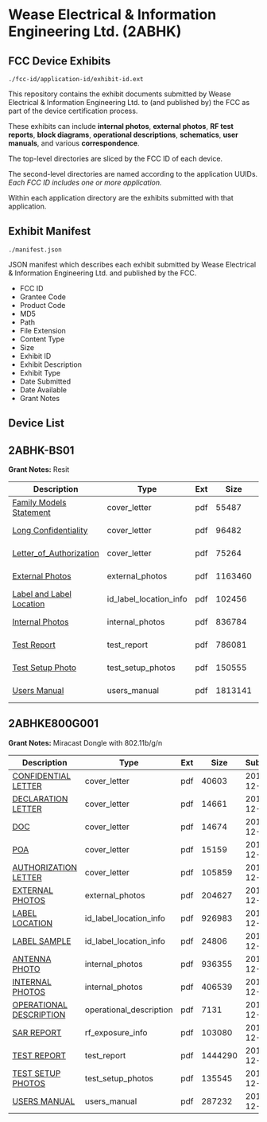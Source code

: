 # Wease Electrical & Information Engineering Ltd. (2ABHK)
## FCC Device Exhibits

```
./fcc-id/application-id/exhibit-id.ext
```

This repository contains the exhibit documents submitted by Wease Electrical & Information Engineering Ltd. to (and published by) the FCC as part of the device certification process.

These exhibits can include **internal photos**, **external photos**, **RF test reports**, **block diagrams**, **operational descriptions**, **schematics**, **user manuals**, and various **correspondence**.

The top-level directories are sliced by the FCC ID of each device.

The second-level directories are named according to the application UUIDs. *Each FCC ID includes one or more application.*

Within each application directory are the exhibits submitted with that application. 

## Exhibit Manifest

```
./manifest.json
```

JSON manifest which describes each exhibit submitted by Wease Electrical & Information Engineering Ltd. and published by the FCC.

- FCC ID
- Grantee Code
- Product Code
- MD5
- Path
- File Extension
- Content Type
- Size
- Exhibit ID
- Exhibit Description
- Exhibit Type
- Date Submitted
- Date Available
- Grant Notes

## Device List
## 2ABHK-BS01
**Grant Notes:** Resit

| Description | Type | Ext | Size | Submitted | Available |
| ----------- | ---- | --- | ---- | --------- | --------- |
| [Family Models Statement](2ABHK-BS01/5bd162c1ba5ca56dd18be54608ecfd99/3575010.pdf) | cover_letter | pdf | 55487 | 2017-09-22 | 2017-09-22 |
| [Long Confidentiality](2ABHK-BS01/5bd162c1ba5ca56dd18be54608ecfd99/3575011.pdf) | cover_letter | pdf | 96482 | 2017-09-22 | 2017-09-22 |
| [Letter_of_Authorization](2ABHK-BS01/5bd162c1ba5ca56dd18be54608ecfd99/3575012.pdf) | cover_letter | pdf | 75264 | 2017-09-22 | 2017-09-22 |
| [External Photos](2ABHK-BS01/5bd162c1ba5ca56dd18be54608ecfd99/3575005.pdf) | external_photos | pdf | 1163460 | 2017-09-22 | 2017-09-22 |
| [Label and Label Location](2ABHK-BS01/5bd162c1ba5ca56dd18be54608ecfd99/3575007.pdf) | id_label_location_info | pdf | 102456 | 2017-09-22 | 2017-09-22 |
| [Internal Photos](2ABHK-BS01/5bd162c1ba5ca56dd18be54608ecfd99/3575006.pdf) | internal_photos | pdf | 836784 | 2017-09-22 | 2017-09-22 |
| [Test Report](2ABHK-BS01/5bd162c1ba5ca56dd18be54608ecfd99/3575013.pdf) | test_report | pdf | 786081 | 2017-09-22 | 2017-09-22 |
| [Test Setup Photo](2ABHK-BS01/5bd162c1ba5ca56dd18be54608ecfd99/3575008.pdf) | test_setup_photos | pdf | 150555 | 2017-09-22 | 2017-09-22 |
| [Users Manual](2ABHK-BS01/5bd162c1ba5ca56dd18be54608ecfd99/3575009.pdf) | users_manual | pdf | 1813141 | 2017-09-22 | 2017-09-22 |
## 2ABHKE800G001
**Grant Notes:** Miracast Dongle with 802.11b/g/n

| Description | Type | Ext | Size | Submitted | Available |
| ----------- | ---- | --- | ---- | --------- | --------- |
| [CONFIDENTIAL LETTER](2ABHKE800G001/8dd31ba53c2fa4661a1db680c873d3a7/2151601.pdf) | cover_letter | pdf | 40603 | 2013-12-26 | 2013-12-26 |
| [DECLARATION LETTER](2ABHKE800G001/8dd31ba53c2fa4661a1db680c873d3a7/2151602.pdf) | cover_letter | pdf | 14661 | 2013-12-26 | 2013-12-26 |
| [DOC](2ABHKE800G001/8dd31ba53c2fa4661a1db680c873d3a7/2151605.pdf) | cover_letter | pdf | 14674 | 2013-12-26 | 2013-12-26 |
| [POA](2ABHKE800G001/8dd31ba53c2fa4661a1db680c873d3a7/2151611.pdf) | cover_letter | pdf | 15159 | 2013-12-26 | 2013-12-26 |
| [AUTHORIZATION LETTER](2ABHKE800G001/8dd31ba53c2fa4661a1db680c873d3a7/2151614.pdf) | cover_letter | pdf | 105859 | 2013-12-26 | 2013-12-26 |
| [EXTERNAL PHOTOS](2ABHKE800G001/8dd31ba53c2fa4661a1db680c873d3a7/2151603.pdf) | external_photos | pdf | 204627 | 2013-12-26 | 2013-12-26 |
| [LABEL LOCATION](2ABHKE800G001/8dd31ba53c2fa4661a1db680c873d3a7/2151606.pdf) | id_label_location_info | pdf | 926983 | 2013-12-26 | 2013-12-26 |
| [LABEL SAMPLE](2ABHKE800G001/8dd31ba53c2fa4661a1db680c873d3a7/2151607.pdf) | id_label_location_info | pdf | 24806 | 2013-12-26 | 2013-12-26 |
| [ANTENNA PHOTO](2ABHKE800G001/8dd31ba53c2fa4661a1db680c873d3a7/2151600.pdf) | internal_photos | pdf | 936355 | 2013-12-26 | 2013-12-26 |
| [INTERNAL PHOTOS](2ABHKE800G001/8dd31ba53c2fa4661a1db680c873d3a7/2151604.pdf) | internal_photos | pdf | 406539 | 2013-12-26 | 2013-12-26 |
| [OPERATIONAL DESCRIPTION](2ABHKE800G001/8dd31ba53c2fa4661a1db680c873d3a7/2151609.pdf) | operational_description | pdf | 7131 | 2013-12-26 | 2013-12-26 |
| [SAR REPORT](2ABHKE800G001/8dd31ba53c2fa4661a1db680c873d3a7/2151612.pdf) | rf_exposure_info | pdf | 103080 | 2013-12-26 | 2013-12-26 |
| [TEST REPORT](2ABHKE800G001/8dd31ba53c2fa4661a1db680c873d3a7/2151608.pdf) | test_report | pdf | 1444290 | 2013-12-26 | 2013-12-26 |
| [TEST SETUP PHOTOS](2ABHKE800G001/8dd31ba53c2fa4661a1db680c873d3a7/2151613.pdf) | test_setup_photos | pdf | 135545 | 2013-12-26 | 2013-12-26 |
| [USERS MANUAL](2ABHKE800G001/8dd31ba53c2fa4661a1db680c873d3a7/2151616.pdf) | users_manual | pdf | 287232 | 2013-12-26 | 2013-12-26 |
